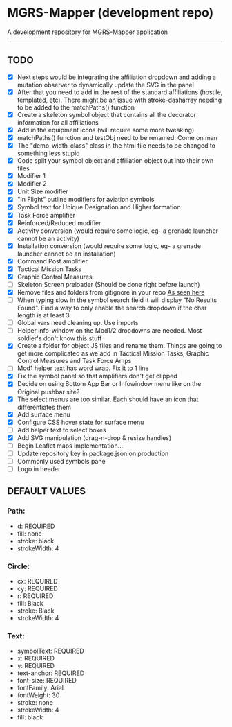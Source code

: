# MGRS-Mapper (development repo)

A development repository for MGRS-Mapper application

---

## TODO

- [x] Next steps would be integrating the affiliation dropdown and adding a mutation observer to dynamically update the SVG in the panel
- [x] After that you need to add in the rest of the standard affiliations (hostile, templated, etc). There might be an issue with stroke-dasharray needing to be added to the matchPaths() function
- [x] Create a skeleton symbol object that contains all the decorator information for all affiliations
- [x] Add in the equipment icons (will require some more tweaking)
- [x] matchPaths() function and testObj need to be renamed. Come on man
- [x] The "demo-width-class" class in the html file needs to be changed to something less stupid
- [x] Code split your symbol object and affiliation object out into their own files
- [x] Modifier 1
- [x] Modifier 2
- [x] Unit Size modifier
- [x] "In Flight" outline modifiers for aviation symbols
- [x] Symbol text for Unique Designation and Higher formation
- [x] Task Force amplifier
- [x] Reinforced/Reduced modifier
- [x] Activity conversion (would require some logic, eg- a grenade launcher cannot be an activity)
- [x] Installation conversion (would require some logic, eg- a grenade launcher cannot be an installation)
- [x] Command Post amplifier
- [x] Tactical Mission Tasks
- [x] Graphic Control Measures
- [ ] Skeleton Screen preloader (Should be done right before launch)
- [x] Remove files and folders from gitignore in your repo [As seen here](http://www.codeblocq.com/2016/01/Untrack-files-already-added-to-git-repository-based-on-gitignore/)
- [ ] When typing slow in the symbol search field it will display "No Results Found". Find a way to only enable the search dropdown if the char length is at least 3
- [ ] Global vars need cleaning up. Use imports
- [ ] Helper info-window on the Mod1/2 dropdowns are needed. Most soldier's don't know this stuff
- [x] Create a folder for object JS files and rename them. Things are going to get more complicated as we add in Tactical Mission Tasks, Graphic Control Measures and Task Force Amps
- [ ] Mod1 helper text has word wrap. Fix it to 1 line
- [x] Fix the symbol panel so that amplifiers don't get clipped
- [x] Decide on using Bottom App Bar or Infowindow menu like on the Original pushbar site?
- [x] The select menus are too similar. Each should have an icon that differentiates them
- [x] Add surface menu
- [x] Configure CSS hover state for surface menu
- [ ] Add helper text to select boxes
- [x] Add SVG manipulation (drag-n-drop & resize handles)
- [ ] Begin Leaflet maps implementation...
- [ ] Update repository key in package.json on production
- [ ] Commonly used symbols pane
- [ ] Logo in header

## DEFAULT VALUES

### Path:

- d: REQUIRED
- fill: none
- stroke: black
- strokeWidth: 4

### Circle:

- cx: REQUIRED
- cy: REQUIRED
- r: REQUIRED
- fill: Black
- stroke: Black
- strokeWidth: 4

### Text:

- symbolText: REQUIRED
- x: REQUIRED
- y: REQUIRED
- text-anchor: REQUIRED
- font-size: REQUIRED
- fontFamily: Arial
- fontWeight: 30
- stroke: none
- strokeWidth: 4
- fill: black
